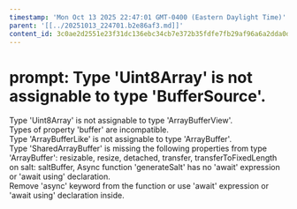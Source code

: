 ```yaml
---
timestamp: 'Mon Oct 13 2025 22:47:01 GMT-0400 (Eastern Daylight Time)'
parent: '[[../20251013_224701.b2e86af3.md]]'
content_id: 3c0ae2d2551e23f31dc136ebc34cb7e372b35fdfe7fb29af96a6a2dda0d7ff69
---
```


# prompt: Type 'Uint8Array<ArrayBufferLike>' is not assignable to type 'BufferSource'.

Type 'Uint8Array<ArrayBufferLike>' is not assignable to type 'ArrayBufferView<ArrayBuffer>'.\
Types of property 'buffer' are incompatible.\
Type 'ArrayBufferLike' is not assignable to type 'ArrayBuffer'.\
Type 'SharedArrayBuffer' is missing the following properties from type 'ArrayBuffer': resizable, resize, detached, transfer, transferToFixedLength on salt: saltBuffer, Async function 'generateSalt' has no 'await' expression or 'await using' declaration.\
Remove 'async' keyword from the function or use 'await' expression or 'await using' declaration inside.
